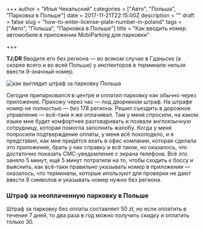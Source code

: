 +++
author = "Илья Чекальский"
categories = ["Авто", "Польша", "Парковка в Польше"]
date = 2017-11-21T22:15:00Z
description = ""
draft = false
slug = "how-to-enter-license-plate-number-in-poland"
tags = ["Авто", "Польша", "Парковка в Польше"]
title = "Как вводить номер автомобиля в приложении MobiParking для парковки"

+++

**TJ;DR** Вводите его без региона — во всяком случае в Гданьске (а скорее всего и во всей Польше) у инспекторов в терминале нельзя ввести 9-значный номер.

![как выглядит штраф за парковку Польша](https://leonardo.osnova.io/fb176a49-6829-a547-0373-490be7e17a77/)

Сегодня припарковался в центре и оплатил парковку как обычно через приложение. Прихожу через час — под дворником штраф. На штрафе номер не полностью — без 178 региона. Решил съездить в дорожное управление — всё-таки я же оплачивал. Там у меня спросили, на каком языке мне будет комфортнее разговаривать и позвали англоязычную сотрудницу, которая помогла заполнить жалобу. Когда у меня попросили подтверждение оплаты, у меня всё похолодело, и я представил, как мне придётся ехать в офис компании, которая сделала это приложение, брать у них справку и всё такое, но оказалось, что достаточно показать СМС-уведомление с экрана телефона. Всё это заняло 5 минут, ещё 5 минут потратили на то, чтобы сходить к боссу и выяснить, как всё-таки правильно указывать номер в приложении — оказалось, что терминалы, которые ипользуют для проверки не дают ввести 9 символов и указывать номер нужно без региона.

### Штраф за неоплаченную парковку в Польше

Штраф за парковку без оплаты составляет 50 zł, но если оплатить в течение 7 дней, то два раза в год можно получить скидку и оплатить только 30.